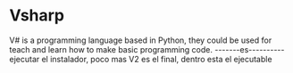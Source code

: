 # Vsharp
V# is a programming language based in Python, they could be used for teach and learn how to make basic programming code.
-------es----------
ejecutar el instalador, poco mas
V2 es el final, dentro esta el ejecutable


